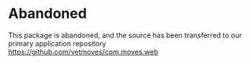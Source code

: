 # Abandoned
This package is abandoned, and the source has been transferred to our primary application repository https://github.com/vetmoves/com.moves.web
